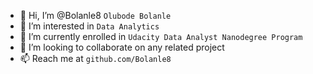 - 👋 Hi, I’m @Bolanle8 `Olubode Bolanle`
- 👀 I’m interested in `Data Analytics`
- 🌱 I’m currently enrolled in `Udacity Data Analyst Nanodegree Program`
- 💞️ I’m looking to collaborate on any related project
- 📫 Reach me at `github.com/Bolanle8` 

<!---
Bolanle8/Bolanle8 is a ✨ special ✨ repository because its `README.md` (this file) appears on your GitHub profile.
You can click the Preview link to take a look at your changes.
--->
